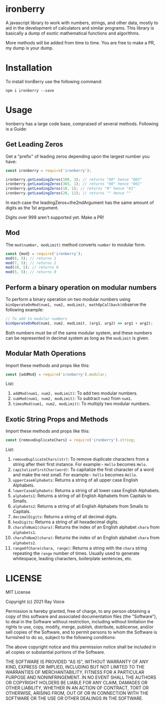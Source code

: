 # ironberry
A javascript library to work with numbers, strings, and other data, mostly to aid in the development of calculators and similar programs. This library is basically a dump of exotic mathematical functions and algorithms.

More methods will be added from time to time. You are free to make a PR, my dump is your dump.

# Installation
To install IronBerry use the following command:
```
npm i ironberry --save
```

# Usage
Ironberry has a large code base, compraised of several methods. Following is a Guide:

## Get Leading Zeros
Get a "prefix" of leading zeros depending upon the largest number you have:
```javascript
const ironberry = require('ironberry');

ironberry.getLeadingZeros(100, 3); // returns "00" hence "003"
ironberry.getLeadingZeros(365, 1); // returns "00" hence "001"
ironberry.getLeadingZeros(10, 1); // returns "0" hence "01"
ironberry.getLeadingZeros(20, 11); // returns "" hence ""
```
In each case the leadingZeros+the2ndArgument has the same amount of digits as the 1st argument.

Digits over 999 aren't supported yet. Make a PR!

## Mod
The `mod(number, modLimit)` method converts `number` to modular form.
```javascript
const {mod} = require('ironberry');
mod(6, 5); // returns 1
mod(7, 5); // returns 2
mod(10, 5); // returns 0
mod(5, 5); // returns 0
```

## Perform a binary operation on modular numbers
To perform a binary operation on two modular numbers using `binOperateOnMod(num1, num2, modLimit, mathOpCallback)`observe the following example:
```javascript
// To add to modular numbers
binOperateOnMod(num1, num2, modLimit, (arg1, arg2) => arg1 + arg2);
```
Both numbers must be of the same modular system, and these numbers can be represented in decimal system as long as the `modLimit` is given.

## Modular Math Operations
Import these methods and props like this:
```javascript
const {addMod} = require('ironberry').modular;
```
List:
1. `addMod(num1, num2, modLimit)`: To add two modular numbers.
2. `subMod(num1, num2, modLimit)`: To subtract `num2` from `num1`.
3. `timesMod(num1, num2, modLimit)`: To multiply two modular numbers.

## Exotic String Props and Methods
Import these methods and props like this:
```javascript
const {removeDuplicateChars} = require('ironberry').string;
```
List:
1. `removeDuplicateChars(str)`: To remove duplicate characters from a string after their first instance. For example:- `Hello` becomes `Helo`.
2. `capitalizeFirstChar(word)`: To capitalize the first character of a word and make the rest small. For example:- `hello` becomes `Hello`.
3. `upperCaseAlphabets`: Returns a string of all upper case English Alphabets. 
4. `lowerCaseAlphabets`: Returns a string of all lower case English Alphabets. 
5. `alphabets1`: Returns a string of all English Alphabets from Capitals to Smalls. 
6. `alphabets2`: Returns a string of all English Alphabets from Smalls to Capitals. 
7. `decimalDigits`: Returns a string of all decimal digits.
8. `hexDigits`: Returns a string of all hexadecimal digits.
9. `charaToNum1(chara)`: Returns the index of an English alphabet `chara` from `alphabets1`.
10. `charaToNum2(chara)`: Returns the index of an English alphabet `chara` from `alphabets2`.
11. `rangeOfChara(chara, range)`: Returns a string with the `chara` string repeating the `range` number of times. Usually used to generate whitespace, leading characters, boilerplate sentences, etc.

# LICENSE
MIT License

Copyright (c) 2021 Ray Voice

Permission is hereby granted, free of charge, to any person obtaining a copy
of this software and associated documentation files (the "Software"), to deal
in the Software without restriction, including without limitation the rights
to use, copy, modify, merge, publish, distribute, sublicense, and/or sell
copies of the Software, and to permit persons to whom the Software is
furnished to do so, subject to the following conditions:

The above copyright notice and this permission notice shall be included in all
copies or substantial portions of the Software.

THE SOFTWARE IS PROVIDED "AS IS", WITHOUT WARRANTY OF ANY KIND, EXPRESS OR
IMPLIED, INCLUDING BUT NOT LIMITED TO THE WARRANTIES OF MERCHANTABILITY,
FITNESS FOR A PARTICULAR PURPOSE AND NONINFRINGEMENT. IN NO EVENT SHALL THE
AUTHORS OR COPYRIGHT HOLDERS BE LIABLE FOR ANY CLAIM, DAMAGES OR OTHER
LIABILITY, WHETHER IN AN ACTION OF CONTRACT, TORT OR OTHERWISE, ARISING FROM,
OUT OF OR IN CONNECTION WITH THE SOFTWARE OR THE USE OR OTHER DEALINGS IN THE
SOFTWARE.

